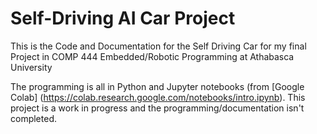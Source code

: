 # Self-Driving AI Car Project
 This is the Code and Documentation for the Self Driving Car for my final Project in COMP 444 Embedded/Robotic Programming at Athabasca University

The programming is all in Python and Jupyter notebooks (from [Google Colab] (https://colab.research.google.com/notebooks/intro.ipynb).
This project is a work in progress and the programming/documentation isn't completed.
